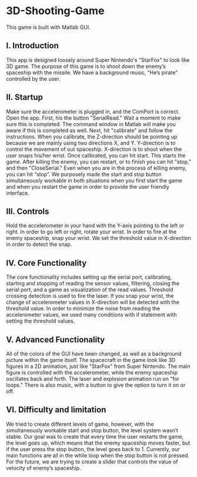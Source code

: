 # 3D-Shooting-Game
This game is built with Matlab GUI.

## I. Introduction
This app is designed loosely around Super Nintendo's "StarFox" to look like 3D game. The purpose of this game is to shoot down the enemy’s spaceship with the missile. We have a background music, “He’s pirate” controlled by the user. 

## II. Startup
Make sure the accelerometer is plugged in, and the ComPort is correct. Open the app.
First, his the button "SerialRead." Wait a moment to make sure this is completed. The command window in Matlab will make you aware if this is completed as well. Next, hit "calibrate" and follow the instructions. When you calibrate, the Z-direction should be pointing up because we are mainly using two directions X, and Y. Y-direction is to control the movement of out spaceship. X-direction is to shoot when the user snaps his/her wrist.  Once calibrated, you can hit start. This starts the game. After killing the enemy, you can restart, or to finish you can hit "stop," and then "CloseSerial." Even when you are in the process of killing enemy, you can hit “stop”. We purposely made the start and stop button simultaneously workable in both situations when you first start the game and when you restart the game in order to provide the user friendly interface.

## III. Controls
Hold the accelerometer in your hand with the Y-axis pointing to the left or right. In order to go left or right, rotate your wrist. In order to fire at the enemy spaceship, snap your wrist. We set the threshold value in X-direction in order to detect the snap.

## IV. Core Functionality
The core functionality includes setting up the serial port, calibrating, starting and stopping of reading the sensor values, filtering, closing the serial port, and a game as visualization of the read values. Threshold crossing detection is used to fire the laser. If you snap your wrist, the change of accelerometer values in X-direction will be detected with the threshold value. In order to minimize the noise from reading the accelerometer values, we used many conditions with if statement with setting the threshold values. 

## V. Advanced Functionality
All of the colors of the GUI have been changed, as well as a background picture within the game itself. The spacecraft in the game look like 3D figures in a 2D animation, just like
"StarFox" from Super Nintendo. The main figure is controlled with the accelerometer, while the enemy spaceship oscillates back and forth. The laser and explosion animation run on "for loops." There is also music, with a button to give the option to turn it on or off.

## VI. Difficulty and limitation
We tried to create different levels of game, however, with the simultaneously workable start and stop button, the level system wasn’t stable. Our goal was to create that every time the user restarts the game, the level goes up, which means that the enemy spaceship moves faster, but if the user press the stop button, the level goes back to 1. Currently, our main functions are all in the while loop when the stop button is not pressed. For the future, we are trying to create a slider that controls the value of velocity of enemy’s spaceship. 
